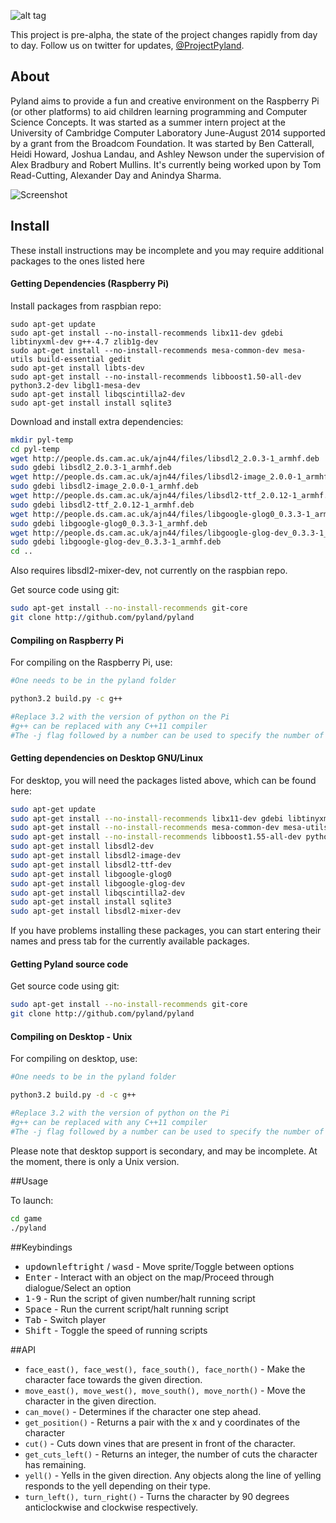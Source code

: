 
![alt tag](https://raw.githubusercontent.com/pyland/pyland/master/logo.png)

This project is pre-alpha, the state of the project changes rapidly from day to day. Follow us on twitter for updates, [@ProjectPyland](http://twitter.com/ProjectPyland).

## About

Pyland aims to provide a fun and creative environment on the Raspberry Pi (or
other platforms) to aid children learning programming and Computer Science
Concepts. It was started as a summer intern project at the University of
Cambridge Computer Laboratory June-August 2014 supported by a grant from the
Broadcom Foundation. It was started by Ben Catterall, Heidi Howard, Joshua
Landau, and Ashley Newson under the supervision of Alex Bradbury and Robert
Mullins. It's currently being worked upon by Tom Read-Cutting, Alexander Day and Anindya Sharma.

![Screenshot](https://raw.githubusercontent.com/pyland/pyland/master/screenshot.png)

## Install
These install instructions may be incomplete and you may require additional packages to the ones listed here

#### Getting Dependencies (Raspberry Pi)

Install packages from raspbian repo:
```
sudo apt-get update
sudo apt-get install --no-install-recommends libx11-dev gdebi libtinyxml-dev g++-4.7 zlib1g-dev
sudo apt-get install --no-install-recommends mesa-common-dev mesa-utils build-essential gedit
sudo apt-get install libts-dev
sudo apt-get install --no-install-recommends libboost1.50-all-dev python3.2-dev libgl1-mesa-dev
sudo apt-get install libqscintilla2-dev
sudo apt-get install install sqlite3
```

Download and install extra dependencies:
```bash
mkdir pyl-temp
cd pyl-temp
wget http://people.ds.cam.ac.uk/ajn44/files/libsdl2_2.0.3-1_armhf.deb
sudo gdebi libsdl2_2.0.3-1_armhf.deb
wget http://people.ds.cam.ac.uk/ajn44/files/libsdl2-image_2.0.0-1_armhf.deb
sudo gdebi libsdl2-image_2.0.0-1_armhf.deb
wget http://people.ds.cam.ac.uk/ajn44/files/libsdl2-ttf_2.0.12-1_armhf.deb
sudo gdebi libsdl2-ttf_2.0.12-1_armhf.deb
wget http://people.ds.cam.ac.uk/ajn44/files/libgoogle-glog0_0.3.3-1_armhf.deb
sudo gdebi libgoogle-glog0_0.3.3-1_armhf.deb
wget http://people.ds.cam.ac.uk/ajn44/files/libgoogle-glog-dev_0.3.3-1_armhf.deb
sudo gdebi libgoogle-glog-dev_0.3.3-1_armhf.deb
cd ..
```
Also requires libsdl2-mixer-dev, not currently on the raspbian repo.

Get source code using git:
```bash
sudo apt-get install --no-install-recommends git-core
git clone http://github.com/pyland/pyland
```

#### Compiling on Raspberry Pi

For compiling on the Raspberry Pi, use:

```bash
#One needs to be in the pyland folder

python3.2 build.py -c g++

#Replace 3.2 with the version of python on the Pi
#g++ can be replaced with any C++11 compiler
#The -j flag followed by a number can be used to specify the number of jobs make uses while compiling
```

#### Getting dependencies on Desktop GNU/Linux
For desktop, you will need the packages listed above, which can be found here:

```bash
sudo apt-get update
sudo apt-get install --no-install-recommends libx11-dev gdebi libtinyxml-dev g++-4.7 zlib1g-dev
sudo apt-get install --no-install-recommends mesa-common-dev mesa-utils build-essential gedit
sudo apt-get install --no-install-recommends libboost1.55-all-dev python3-dev libgl1-mesa-dev
sudo apt-get install libsdl2-dev
sudo apt-get install libsdl2-image-dev
sudo apt-get install libsdl2-ttf-dev
sudo apt-get install libgoogle-glog0
sudo apt-get install libgoogle-glog-dev
sudo apt-get install libqscintilla2-dev
sudo apt-get install install sqlite3
sudo apt-get install libsdl2-mixer-dev 
```

If you have problems installing these packages, you can start entering their names and press tab for the currently available packages.

#### Getting Pyland source code

Get source code using git:

```bash
sudo apt-get install --no-install-recommends git-core
git clone http://github.com/pyland/pyland
```


#### Compiling on Desktop - Unix

For compiling on desktop, use:

```bash
#One needs to be in the pyland folder

python3.2 build.py -d -c g++

#Replace 3.2 with the version of python on the Pi
#g++ can be replaced with any C++11 compiler
#The -j flag followed by a number can be used to specify the number of jobs make uses while compiling
```

Please note that desktop support is secondary, and may be incomplete. At the moment, there is only a Unix version.

##Usage

To launch:

```bash
cd game
./pyland
```

##Keybindings
* <kbd>up</kbd><kbd>down</kbd><kbd>left</kbd><kbd>right</kbd> / <kbd>w</kbd><kbd>a</kbd><kbd>s</kbd><kbd>d</kbd> - Move sprite/Toggle between options
* <kbd>Enter</kbd> - Interact with an object on the map/Proceed through dialogue/Select an option
* <kbd>1-9</kbd> - Run the script of given number/halt running script
* <kbd>Space</kbd> - Run the current script/halt running script
* <kbd>Tab</kbd> - Switch player
* <kbd>Shift</kbd> - Toggle the speed of running scripts

##API

* `face_east(), face_west(), face_south(), face_north()` - Make the character face towards the given direction. 
* `move_east(), move_west(), move_south(), move_north()` - Move the character in the given direction. 
* `can_move()` - Determines if the character one step ahead.
* `get_position()` - Returns a pair with the x and y coordinates of the character
* `cut()` - Cuts down vines that are present in front of the character.
* `get_cuts_left()` - Returns an integer, the number of cuts the character has remaining.
* `yell()` - Yells in the given direction. Any objects along the line of yelling responds to the yell depending on their type.
* `turn_left(), turn_right()` - Turns the character by 90 degrees anticlockwise and clockwise respectively.
